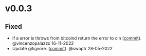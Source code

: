 # v0.0.3

## Fixed
- if a error is throws from bitcoind return the error to cln ([commit](https://github.com/clightning4j/btcli4j/commit/7ab269a2407e0d721d0fce2d66db29d9cb122454)). @vincenzopalazzo 16-11-2022
- Update gitignore. ([commit](https://github.com/clightning4j/btcli4j/commit/d281e041159ce500dbec237c3b5d26c5d72526d9)). @swaptr 28-05-2022
